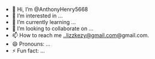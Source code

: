 - 👋 Hi, I’m @AnthonyHenry5668
- 👀 I’m interested in ...
- 🌱 I’m currently learning ...
- 💞️ I’m looking to collaborate on ...
- 📫 How to reach me ..lizzkezy@gmail.com@gmail.com.
- 😄 Pronouns: ...
- ⚡ Fun fact: ...

<!---
AnthonyHenry5668/AnthonyHenry5668 is a ✨ special ✨ repository because its `README.md` (this file) appears on your GitHub profile.
You can click the Preview link to take a look at your changes.
--->
